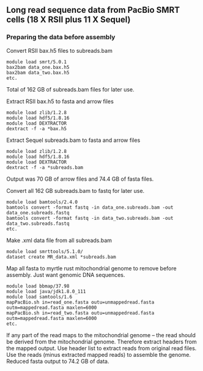 Long read sequence data from PacBio SMRT cells (18 X RSII plus 11 X Sequel)
---------------------------------------------------------------------------

### Preparing the data before assembly

Convert RSII bax.h5 files to subreads.bam 
```
module load smrt/5.0.1
bax2bam data_one.bax.h5
bax2bam data_two.bax.h5 
etc.
```
Total of 162 GB of subreads.bam files for later use.

Extract RSII bax.h5 to fasta and arrow files
```
module load zlib/1.2.8
module load hdf5/1.8.16
module load DEXTRACTOR
dextract -f -a *bax.h5
```
Extract Sequel subreads.bam to fasta and arrow files
```
module load zlib/1.2.8
module load hdf5/1.8.16
module load DEXTRACTOR
dextract -f -a *subreads.bam
```
Output was 70 GB of arrow files and 74.4 GB of fasta files.

Convert all 162 GB subreads.bam to fastq for later use.
```
module load bamtools/2.4.0
bamtools convert -format fastq -in data_one.subreads.bam -out data_one.subreads.fastq
bamtools convert -format fastq -in data_two.subreads.bam -out data_two.subreads.fastq
etc.
```
Make .xml data file from all subreads.bam
```
module load smrttools/5.1.0/
dataset create MR_data.xml *subreads.bam
```
Map all fasta to myrtle rust mitochondrial genome to remove before assembly. Just want genomic DNA sequences.
```
module load bbmap/37.98
module load java/jdk1.8.0_111
module load samtools/1.6
mapPacBio.sh in=read_one.fasta outu=unmappedread.fasta outm=mappedread.fasta maxlen=6000
mapPacBio.sh in=read_two.fasta outu=unmappedread.fasta outm=mappedread.fasta maxlen=6000
etc.
```
If any part of the read maps to the mitochondrial genome – the read should be derived from the mitochondrial genome. Therefore extract headers from the mapped output. Use header list to extract reads from original read files. Use the reads (minus extracted mapped reads) to assemble the genome. Reduced fasta output to 74.2 GB of data.
